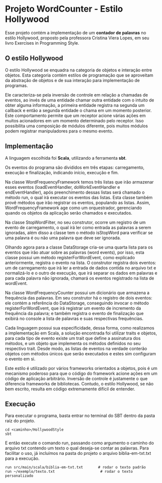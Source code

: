 # Projeto WordCounter - Estilo Hollywood

Esse projeto contém a implementação de um **contador de palavras** no estilo Hollywood, proposto pela professora Cristina Viera Lopes, em seu livro Exercises in
Programming Style.

## O estilo Hollywood

O estilo Hollywood se enquadra na categoria de objetos e interação entre objetos. Esta categoria contém estilos de programação que se aproveitam da abstração de 
objetos e de sua interação para implementação de programas.

Ele caracteriza-se pela inversão de controle em relação a chamadas de eventos, ao invés de uma entidade chamar outra entidade com o intuito de obter 
alguma informação, a primeira entidade registra na segunda um callback e então a segunda entidade o chama em um momento posterior. Este comportamento permite 
que um receptor acione várias ações em muitos acionadores em um momento determinado pelo receptor. Isso possibilita uma composição de módulos diferente,
pois muitos módulos podem registrar manipuladores para o mesmo evento.

## Implementação

A linguagem escolhida foi **Scala**, utilizando a ferramenta **sbt**.

Os eventos do programa são divididos em três etapas: carregamento, execução e finalização,
indicando início, execução e fim.

Na classe WordFrequencyFramework temos três listas que irão armazenar esses eventos
(loadEventHandler, doWorkEventHandler e endEventHandler), após preenchimento dessas listas será chamado o método run, o
qual irá executar os eventos das listas. Esta classe também provê métodos que irão registrar os
eventos, populando as listas. Assim, WordFrequencyFramework age como um orquestrador,
gerenciando quando os objetos da aplicação serão chamados e executados.

Na classe StopWordFilter, no seu construtor, ocorre um registro de um evento de carregamento, o
qual irá ler como entrada as palavras a serem ignoradas, além disso a classe tem o método
isStopWord para verificar se uma palavra é ou não uma palavra que deve ser ignorada.

Olhando agora para a classe DataStorage cria-se uma quarta lista para os eventos que irão atuar
sobre as palavras (word events), por isso, esta classe possui um método registerForWordEvent,
como explicado anteriormente, registra o evento na lista. O construtor registra dois eventos: um de
carregamento que irá ler a entrada de dados contida no arquivo txt e normalizá-lo e o outro de
execução, que irá separar os dados em palavras e para cada palavra não ignorada, chamará os
eventos registrado na lista de wordEvent.

Na classe WordFrequencyCounter possui um dicionário que armazena a frequência das
palavras. Em seu construtor há o registro de dois eventos: ele contém a referência do DataStorage,
conseguindo invocar o método registerForWordEvent, que irá registrar um evento de incremento da
frequência da palavra; e também registra o evento de finalização que exibirá no console a lista de
palavras e suas respectivas frequências.

Cada linguagem possui sua especificidade, dessa forma, como realizamos a implementação em
Scala, a solução encontrada foi utilizar traits e objetos, para cada tipo de evento existe um trait que
define a assinatura dos métodos, e um objeto que implementa os métodos definidos no seu
respectivo trait. Desde modo, as listas de eventos na verdade conterão objetos com métodos únicos
que serão executados e estes sim configuram o evento em si.

Este estilo é utilizado por vários frameworks orientados a objetos, pois é um mecanismo poderoso
para que o código do framework acione ações em um código de aplicação arbitrário. Inversão de
controle é justamente o que diferencia frameworks de bibliotecas. Contudo, o estilo Hollywood, se
não bem escrito, resulta em código extremamente difícil de entender.

## Execução

Para executar o programa, basta entrar no terminal do SBT dentro da pasta raíz do projeto.

```
cd <caminho>/HollywoodStyle
sbt
```

E então execute o comando run, passando como argumento o caminho do arquivo txt contendo um texto o qual deseja-se contar as palavras. Para facilitar o uso, já incluímos na pasta do projeto o arquivo biblia-em-txt.txt para a execução.

```
run src/main/scala/biblia-em-txt.txt       # rodar o texto padrão
run ~/exemplo/texto.txt                     # rodar o texto personalizado
```

